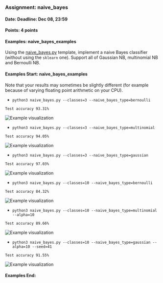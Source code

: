 ### Assignment: naive_bayes
#### Date: Deadline: Dec 08, 23:59
#### Points: 4 points
#### Examples: naive_bayes_examples

Using the [naive_bayes.py](https://github.com/ufal/npfl129/tree/past-2021/labs/08/naive_bayes.py)
template, implement a naive Bayes classifier (without using the `sklearn` one).
Support all of Gaussian NB, multinomial NB and Bernoulli NB.

#### Examples Start: naive_bayes_examples
Note that your results may sometimes be slightly different (for example because of varying floating point arithmetic on your CPU).
- `python3 naive_bayes.py --classes=3 --naive_bayes_type=bernoulli`
```
Test accuracy 93.31%
```
![Example visualization](//ufal.mff.cuni.cz/~straka/courses/npfl129/2021/tasks/figures/naive_bayes_1.svgz)
- `python3 naive_bayes.py --classes=3 --naive_bayes_type=multinomial`
```
Test accuracy 94.05%
```
![Example visualization](//ufal.mff.cuni.cz/~straka/courses/npfl129/2021/tasks/figures/naive_bayes_2.svgz)
- `python3 naive_bayes.py --classes=3 --naive_bayes_type=gaussian`
```
Test accuracy 97.03%
```
![Example visualization](//ufal.mff.cuni.cz/~straka/courses/npfl129/2021/tasks/figures/naive_bayes_3.svgz)
- `python3 naive_bayes.py --classes=10 --naive_bayes_type=bernoulli`
```
Test accuracy 84.32%
```
![Example visualization](//ufal.mff.cuni.cz/~straka/courses/npfl129/2021/tasks/figures/naive_bayes_4.svgz)
- `python3 naive_bayes.py --classes=10 --naive_bayes_type=multinomial --alpha=10`
```
Test accuracy 89.66%
```
![Example visualization](//ufal.mff.cuni.cz/~straka/courses/npfl129/2021/tasks/figures/naive_bayes_5.svgz)
- `python3 naive_bayes.py --classes=10 --naive_bayes_type=gaussian --alpha=10 --seed=41`
```
Test accuracy 91.55%
```
![Example visualization](//ufal.mff.cuni.cz/~straka/courses/npfl129/2021/tasks/figures/naive_bayes_6.svgz)
#### Examples End:
